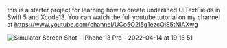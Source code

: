 this is a starter project for learning how to create underlined UITextFields in Swift 5 and Xcode13.  You can watch the full youtube tutorial on my channel at https://www.youtube.com/channel/UCo5O2l5g1ezcQjS5tNiAXwg


![Simulator Screen Shot - iPhone 13 Pro - 2022-04-14 at 19 16 51](https://user-images.githubusercontent.com/39800824/163494169-b90e8767-fb05-49c6-b9d4-c70ae929b2a6.png)

